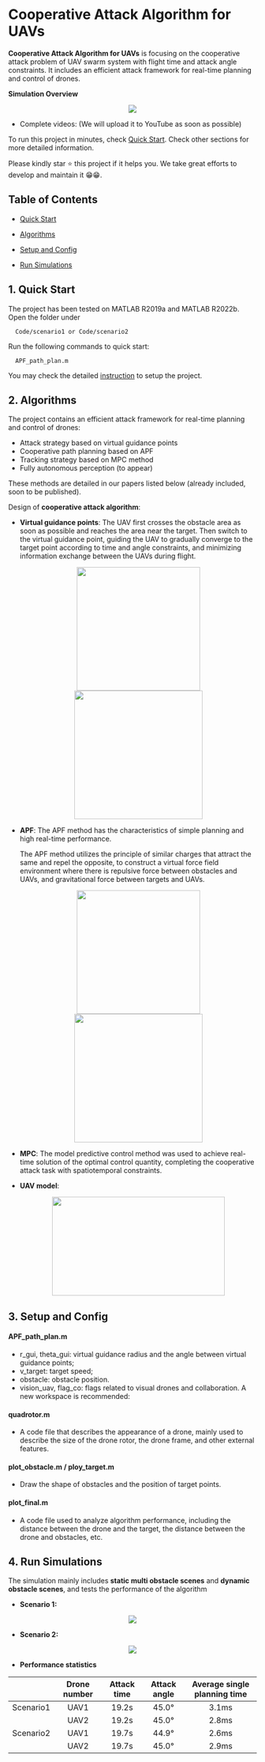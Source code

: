 # Cooperative Attack Algorithm for UAVs

**Cooperative Attack Algorithm for UAVs** is focusing on the cooperative attack problem of UAV swarm system with flight time and attack angle constraints. It includes an efficient attack framework for real-time planning and control of drones. 



**Simulation Overview**

<p align="center">
  <img src="files/overview.gif"/>
</p>

- Complete videos: 
  (We will upload it to YouTube as soon as possible)

To run this project in minutes, check [Quick Start](#1-Quick-Start). Check other sections for more detailed information.

Please kindly star :star: this project if it helps you. We take great efforts to develop and maintain it :grin::grin:.




## Table of Contents

* [Quick Start](#1-Quick-Start)

* [Algorithms](#2-Algorithms)

* [Setup and Config](#3-Setup-and-Config)

* [Run Simulations](#4-run-simulations)

  


## 1. Quick Start

The project has been tested on MATLAB R2019a and MATLAB R2022b. Open the folder under 

```
  Code/scenario1 or Code/scenario2
```

Run the following commands to quick start:

```
  APF_path_plan.m
```

You may check the detailed [instruction](#3-setup-and-config) to setup the project. 



## 2. Algorithms

The project contains an efficient attack framework for real-time planning and control of drones:
* Attack strategy based on virtual guidance points
* Cooperative path planning based on APF
* Tracking strategy based on MPC method
* Fully autonomous perception (to appear)

These methods are detailed in our papers listed below (already included, soon to be published). 


Design of __cooperative attack algorithm__:

- __Virtual guidance points__: The UAV first crosses the obstacle area as soon as possible and reaches the area near the target. Then switch to the virtual guidance point, guiding the UAV to gradually converge to the target point according to time and angle constraints, and minimizing information exchange between the UAVs during flight.

  <p align="center">
    <img src="files/virtual1.png" width = "250" height = "250"/>
      <img src="files/virtual2.png" width = "260" height = "260"/>
  </p>

- __APF__: The APF method has the characteristics of simple planning and high real-time performance. 
  
  The APF method utilizes the principle of similar charges that attract the same and repel the opposite, to construct a virtual force field environment where there is repulsive force between obstacles and UAVs, and gravitational force between targets and UAVs.
  
  <p align="center">
    <img src="files/APF1.png" width = "250" height = "250"/>
      <img src="files/APF2.png" width = "260" height = "260"/>
  </p>
  
- __MPC__: The model predictive control method was used to achieve real-time solution of the optimal control quantity, completing the cooperative attack task with spatiotemporal constraints. 

- __UAV model__: 

  <p align="center">
    <img src="files/model.png" width = "350" height = "200"/>
  </p>

  


## 3. Setup and Config

#### APF_path_plan.m

- r_gui, theta_gui: virtual guidance radius and the angle between virtual guidance points;
- v_target: target speed;
- obstacle: obstacle position.
- vision_uav, flag_co: flags related to visual drones and collaboration. A new workspace is recommended:

#### quadrotor.m

- A code file that describes the appearance of a drone, mainly used to describe the size of the drone rotor, the drone frame, and other external features.

#### plot_obstacle.m / ploy_target.m

- Draw the shape of obstacles and the position of target points.

#### plot_final.m

- A code file used to analyze algorithm performance, including the distance between the drone and the target, the distance between the drone and obstacles, etc.



## 4. Run Simulations

The simulation mainly includes __static multi obstacle scenes__ and __dynamic obstacle scenes__, and tests the performance of the algorithm

- __Scenario 1:__

<p align="center">
  <img src="files/scenario1.gif"/>
</p>

- __Scenario 2:__

<p align="center">
  <img src="files/scenario2.gif"/>
</p>

- __Performance statistics__

|           | Drone number | Attack time | Attack angle | Average single planning time |
| :-------: | :----------: | :---------: | :----------: | :--------------------------: |
| Scenario1 |     UAV1     |    19.2s    |    45.0°     |            3.1ms             |
|           |     UAV2     |    19.2s    |    45.0°     |            2.8ms             |
| Scenario2 |     UAV1     |    19.7s    |    44.9°     |            2.6ms             |
|           |     UAV2     |    19.7s    |    45.0°     |            2.9ms             |

